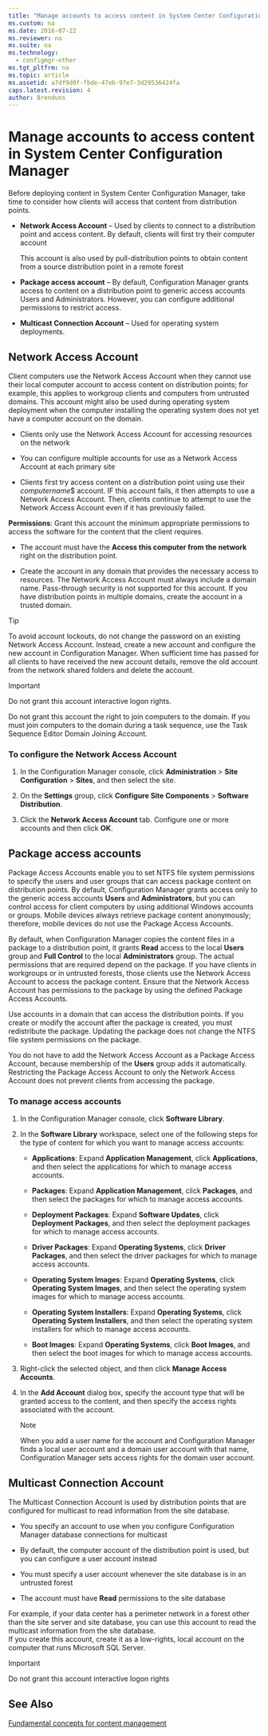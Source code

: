 ```yaml
---
title: "Manage accounts to access content in System Center Configuration Manager"
ms.custom: na
ms.date: 2016-07-22
ms.reviewer: na
ms.suite: na
ms.technology:
  - configmgr-other
ms.tgt_pltfrm: na
ms.topic: article
ms.assetid: a7df9d0f-fbde-47eb-97e7-3d29536424fa
caps.latest.revision: 4
author: Brenduns
---
```

# Manage accounts to access content in System Center Configuration Manager
Before deploying content in System Center Configuration Manager, take time to consider how clients will access that content from distribution points.  

-   **Network Access Account** – Used by clients to connect to a distribution point and access content. By default, clients will first try their computer account  

     This account is also used by pull-distribution points to obtain content from a source distribution point in a remote forest  

-   **Package access account** – By default, Configuration Manager grants access to content on a distribution point to generic access accounts Users and Administrators. However, you can configure additional permissions to restrict access.  

-   **Multicast Connection Account** – Used for operating system deployments.  

##  <a name="bkmk_NAA"></a> Network Access Account  
 Client computers use the Network Access Account when they cannot use their local computer account to access content on distribution points; for example, this applies to workgroup clients and computers from untrusted domains. This account might also be used during operating system deployment when the computer installing the operating system does not yet have a computer account on the domain.  

-   Clients only use the Network Access Account for accessing resources on the network  

-   You can configure multiple accounts for use as a Network Access Account at each primary site  

-   Clients first try access content on a distribution point using  use their *computername*$ account. IF this account fails, it then attempts to use a Network Access Account. Then, clients continue to attempt to use the Network Access Account even if it has previously failed.  

**Permissions**: Grant this account the minimum appropriate permissions to access the software for the content that the client requires.  

-   The account must have the **Access this computer from the network** right on the distribution point.  

-   Create the account in any domain that provides the necessary access to resources. The Network Access Account must always include a domain name. Pass-through security is not supported for this account. If you have distribution points in multiple domains, create the account in a trusted domain.  

> [!TIP]  
>  To avoid account lockouts, do not change the password on an existing Network Access Account. Instead, create a new account and configure the new account in Configuration Manager. When sufficient time has passed for all clients to have received the new account details, remove the old account from the network shared folders and delete the account.  

> [!IMPORTANT]  
>  Do not grant this account interactive logon rights.  
>   
>  Do not grant this account the right to join computers to the domain. If you must join computers to the domain during a task sequence, use the Task Sequence Editor Domain Joining Account.  

### To configure the Network Access Account  

1.  In the Configuration Manager console, click **Administration** >   **Site Configuration** >  **Sites**, and then select the site.  

2.  On the **Settings** group, click **Configure Site Components** > **Software Distribution**.  

3.  Click the **Network Access Account** tab. Configure one or more accounts and then click **OK**.  

##  <a name="bkmk_Paa"></a> Package access accounts  
 Package Access Accounts enable you to set NTFS file system permissions to specify the users and user groups that can access package content on distribution points. By default, Configuration Manager grants access only to the generic access accounts **Users** and **Administrators**, but you can control access for client computers by using additional Windows accounts or groups. Mobile devices always retrieve package content anonymously; therefore, mobile devices do not use the Package Access Accounts.  

 By default, when Configuration Manager copies the content files in a package to a distribution point, it grants **Read** access to the local **Users** group and **Full Control** to the local **Administrators** group. The actual permissions that are required depend on the package. If you have clients in workgroups or in untrusted forests, those clients use the Network Access Account to access the package content. Ensure that the Network Access Account has permissions to the package by using the defined Package Access Accounts.  

 Use accounts in a domain that can access the distribution points. If you create or modify the account after the package is created, you must redistribute the package. Updating the package does not change the NTFS file system permissions on the package.  

 You do not have to add the Network Access Account as a Package Access Account, because membership of the **Users** group adds it automatically. Restricting the Package Access Account to only the Network Access Account does not prevent clients from accessing the package.  

### To manage access accounts  

1.  In the Configuration Manager console, click **Software Library**.  

2.  In the **Software Library** workspace, select one of the following steps for the type of content for which you want to manage access accounts:  

    -   **Applications**: Expand **Application Management**, click **Applications**, and then select the applications for which to manage access accounts.  

    -   **Packages**: Expand **Application Management**, click **Packages**, and then select the packages for which to manage access accounts.  

    -   **Deployment Packages**: Expand **Software Updates**, click **Deployment Packages**, and then select the deployment packages for which to manage access accounts.  

    -   **Driver Packages**: Expand **Operating Systems**, click **Driver Packages**, and then select the driver packages for which to manage access accounts.  

    -   **Operating System Images**: Expand **Operating Systems**, click **Operating System Images**, and then select the operating system images for which to manage access accounts.  

    -   **Operating System Installers**: Expand **Operating Systems**, click **Operating System Installers**, and then select the operating system installers for which to manage access accounts.  

    -   **Boot Images**: Expand **Operating Systems**, click **Boot Images**, and then select the boot images for which to manage access accounts.  

3.  Right-click the selected object, and then click **Manage Access Accounts**.  

4.  In the **Add Account** dialog box, specify the account type that will be granted access to the content, and then specify the access rights associated with the account.  

    > [!NOTE]  
    >  When you add a user name for the account and Configuration Manager finds a local user account and a domain user account with that name, Configuration Manager sets access rights for the domain user account.  

##  <a name="bkmk_multi"></a> Multicast Connection Account  
 The Multicast Connection Account is used by distribution points that are configured for multicast to read information from the site database.  

-   You specify an account to use when you configure Configuration Manager database connections for multicast  

-   By default, the computer account of the distribution point is used, but you can configure a user account instead  

-   You must specify a user account whenever the site database is in an untrusted forest  

-   The account must have **Read** permissions to the site database  

For example, if your data center has a perimeter network in a forest other than the site server and site database, you can use this account to read the multicast information from the site database.  
If you create this account, create it as a low-rights, local account on the computer that runs Microsoft SQL Server.  

> [!IMPORTANT]  
>  Do not grant this account interactive logon rights  

## See Also
[Fundamental concepts for content management](../../../core/plan-design/hierarchy/fundamental-concepts-for-content-management.md)
